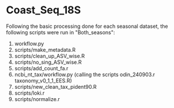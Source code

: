 # Coast_Seq_18S
Following the basic processing done for each seasonal dataset, the following scripts were run in "Both_seasons":

1. workflow.py
2. scripts/make_metadata.R 
3. scripts/clean_up_ASV_wise.R
4. scripts/no_sing_ASV_wise.R
5. scripts/add_count_fa.r
6. ncbi_nt_tax/workflow.py (calling the scripts odin_240903.r taxonomy_v0_1_1_EES.R)
7. scripts/new_clean_tax_pident90.R
8. scripts/loki.r
9. scripts/normalize.r